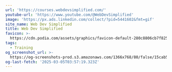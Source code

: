 ```yaml
---
url: 'https://courses.webdevsimplified.com/'
youtube-url: 'https://www.youtube.com/@WebDevSimplified'
image: 'https://px.ads.linkedin.com/collect/?pid=5441602&fmt=gif'
site_name: Web Dev Simplified
title: Web Dev Simplified
favicon: >-
  https://cdn.podia.com/assets/graphics/favicon-default-280c8806cb7f825b1487cbfaf3a6c2b1b5e0557e157241a49a95db1764feb6fb.png
tags:
  - Training
og_screenshot_url: >-
  https://og-screenshots-prod.s3.amazonaws.com/1366x768/80/false/15cab526471955ea72b77d16c04cfd57cb0cdea5b39662e584e6e9c2cde91427.jpeg
og-last-fetch: '2025-03-05T03:57:19.323Z'
---
```


